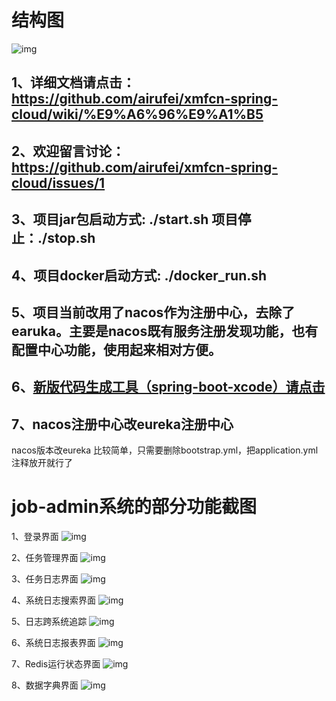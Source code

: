 
# 结构图
![img](https://github.com/airufei/xmfcn-spring-cloud/blob/master/imgs/4AB893CF-8AAE-4a49-A961-B6D153644027.png)

## 1、详细文档请点击：https://github.com/airufei/xmfcn-spring-cloud/wiki/%E9%A6%96%E9%A1%B5

## 2、欢迎留言讨论：https://github.com/airufei/xmfcn-spring-cloud/issues/1

## 3、项目jar包启动方式: ./start.sh  项目停止：./stop.sh

## 4、项目docker启动方式: ./docker_run.sh

## 5、项目当前改用了nacos作为注册中心，去除了earuka。主要是nacos既有服务注册发现功能，也有配置中心功能，使用起来相对方便。

## 6、[新版代码生成工具（spring-boot-xcode）请点击](https://github.com/airufei/spring-boot-xcode)

## 7、nacos注册中心改eureka注册中心

 nacos版本改eureka 比较简单，只需要删除bootstrap.yml，把application.yml注释放开就行了

# job-admin系统的部分功能截图
1、登录界面
![img](https://github.com/airufei/xmfcn-spring-cloud/blob/master/imgs/20190625172030.png)

2、任务管理界面
![img](https://github.com/airufei/xmfcn-spring-cloud/blob/master/imgs/20190625175639.png)

3、任务日志界面
![img](https://github.com/airufei/xmfcn-spring-cloud/blob/master/imgs/20190625175549.png)

4、系统日志搜索界面
![img](https://github.com/airufei/xmfcn-spring-cloud/blob/master/imgs/20190625174804.png)

5、日志跨系统追踪
![img](https://github.com/airufei/xmfcn-spring-cloud/blob/master/imgs/FEA1CAF8-3738-423e-A031-CCC39E2AF0EC.png)

6、系统日志报表界面
![img](https://github.com/airufei/xmfcn-spring-cloud/blob/master/imgs/20190625175224.png)

7、Redis运行状态界面
![img](https://github.com/airufei/xmfcn-spring-cloud/blob/master/imgs/20190625175735.png)

8、数据字典界面
![img](https://github.com/airufei/xmfcn-spring-cloud/blob/master/imgs/20190625175815.png)
